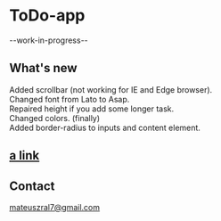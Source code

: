 # ToDo-app
--work-in-progress--

## What's new

Added scrollbar (not working for IE and Edge browser). <br />
Changed font from Lato to Asap. <br />
Repaired height if you add some longer task. <br />
Changed colors. (finally) <br />
Added border-radius to inputs and content element. <br />

## [a link](https://mixereqv1.github.io/ToDo-app)

## Contact
mateuszral7@gmail.com
